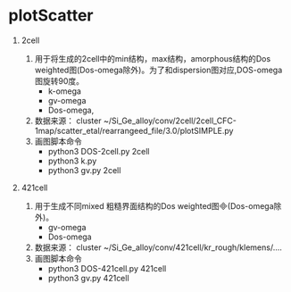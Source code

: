 # plotScatter

1. 2cell   
	1. 用于将生成的2cell中的min结构，max结构，amorphous结构的Dos weighted图(Dos-omega除外)。为了和dispersion图对应,DOS-omega图旋转90度。       
		* k-omega
		* gv-omega
		* Dos-omega,  
	2. 数据来源： cluster ~/Si_Ge_alloy/conv/2cell/2cell_CFC-1map/scatter_etal/rearrangeed_file/3.0/plotSIMPLE.py
	3. 画图脚本命令   
		* python3 DOS-2cell.py 2cell
		* python3 k.py
		* python3 gv.py 2cell

2. 421cell   
	1. 用于生成不同mixed 粗糙界面结构的Dos weighted图(Dos-omega除外)。   
		* gv-omega
		* Dos-omega
	2. 数据来源： cluster ~/Si_Ge_alloy/conv/421cell/kr_rough/klemens/....
	3. 画图脚本命令   
		* python3 DOS-421cell.py 421cell
		* python3 gv.py 421cell 


